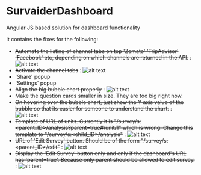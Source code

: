 # SurvaiderDashboard
Angular JS based solution for dashboard functionality

It contains the fixes for the following:
- ~~Automate the listing of channel tabs on top 'Zomato' 'TripAdvisor' 'Facebook' etc, depending on which channels are returned in the API.~~ : ![alt text](http://findicons.com/files/icons/1588/farm_fresh_web/32/tick.png "Done")
- ~~Activate the channel tabs~~ : ![alt text](http://findicons.com/files/icons/1588/farm_fresh_web/32/tick.png "Done")
- 'Share' popup
- 'Settings' popup
- ~~Align the big bubble chart properly~~ : ![alt text](http://findicons.com/files/icons/1588/farm_fresh_web/32/tick.png "Done")
- Make the question cards smaller in size. They are too big right now.
- ~~On hovering over the bubble chart, just show the Y axis value of the bubble so that its easier for someone to understand the chart.~~ : ![alt text](http://findicons.com/files/icons/1588/farm_fresh_web/32/tick.png "Done")
- ~~Template of URL of units. Currently it is "/survey/s:<parent_ID>/analysis?parent=true#/unit/1" which is wrong. Change this template to "/survey/s:<child_ID>/analysis"~~ : ![alt text](http://findicons.com/files/icons/1588/farm_fresh_web/32/tick.png "Done")
- ~~URL of 'Edit Survey' button. Should be of the form "/survey/s:<parent_ID>/edit"~~ : ![alt text](http://findicons.com/files/icons/1588/farm_fresh_web/32/tick.png "Done")
- ~~Display the 'Edit Survey' button only and only if the dashboard's URL has 'parent=true'. Because only parent should be allowed to edit survey.~~ : ![alt text](http://findicons.com/files/icons/1588/farm_fresh_web/32/tick.png "Done")

